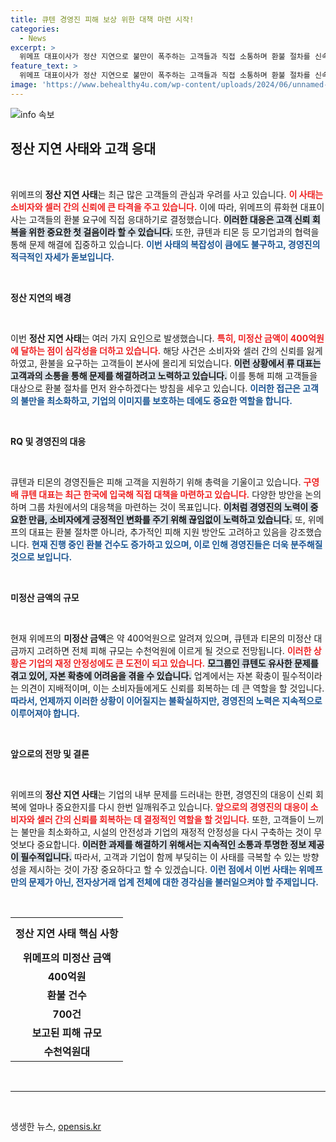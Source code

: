 ```yaml
---
title: 큐텐 경영진 피해 보상 위한 대책 마련 시작!
categories:
  - News
excerpt: >
  위메프 대표이사가 정산 지연으로 불만이 폭주하는 고객들과 직접 소통하며 환불 절차를 신속 처리하겠다고 발표했습니다. 피해 규모가 수천억 원에 달하는 가운데, 큐텐·티몬과의 협력을 통해 해결책을 모색 중입니다.
feature_text: >
  위메프 대표이사가 정산 지연으로 불만이 폭주하는 고객들과 직접 소통하며 환불 절차를 신속 처리하겠다고 발표했습니다. 피해 규모가 수천억 원에 달하는 가운데, 큐텐·티몬과의 협력을 통해 해결책을 모색 중입니다.
image: 'https://www.behealthy4u.com/wp-content/uploads/2024/06/unnamed-file.png'
---
```


<p><img src="https://www.behealthy4u.com/wp-content/uploads/2024/06/unnamed-file.png" alt="info 속보" /></p>

<h2 data-ke-size="size26">정산 지연 사태와 고객 응대</h2>

<p data-ke-size="size16">&nbsp;</p>

<p>위메프의 <b>정산 지연 사태</b>는 최근 많은 고객들의 관심과 우려를 사고 있습니다. <b><span style="color: #ee2323;">이 사태는 소비자와 셀러 간의 신뢰에 큰 타격을 주고 있습니다.</span></b> 이에 따라, 위메프의 류화현 대표이사는 고객들의 환불 요구에 직접 응대하기로 결정했습니다. <b><span style="background-color: #21538527;">이러한 대응은 고객 신뢰 회복을 위한 중요한 첫 걸음이라 할 수 있습니다.</span></b> 또한, 큐텐과 티몬 등 모기업과의 협력을 통해 문제 해결에 집중하고 있습니다. <b><span style="color: #1a5490;">이번 사태의 복잡성이 큼에도 불구하고, 경영진의 적극적인 자세가 돋보입니다.</span></b></p>

<p data-ke-size="size16">&nbsp;</p>

<p><b>정산 지연의 배경</b></p>

<p data-ke-size="size16">&nbsp;</p>

<p>이번 <b>정산 지연 사태</b>는 여러 가지 요인으로 발생했습니다. <b><span style="color: #ee2323;">특히, 미정산 금액이 400억원에 달하는 점이 심각성을 더하고 있습니다.</span></b> 해당 사건은 소비자와 셀러 간의 신뢰를 잃게 하였고, 환불을 요구하는 고객들이 본사에 몰리게 되었습니다. <b><span style="background-color: #21538527;">이런 상황에서 류 대표는 고객과의 소통을 통해 문제를 해결하려고 노력하고 있습니다.</span></b> 이를 통해 피해 고객들을 대상으로 환불 절차를 먼저 완수하겠다는 방침을 세우고 있습니다. <b><span style="color: #1a5490;">이러한 접근은 고객의 불만을 최소화하고, 기업의 이미지를 보호하는 데에도 중요한 역할을 합니다.</span></b></p>

<p data-ke-size="size16">&nbsp;</p>

<p><b>RQ 및 경영진의 대응</b></p>

<p data-ke-size="size16">&nbsp;</p>

<p>큐텐과 티몬의 경영진들은 피해 고객을 지원하기 위해 총력을 기울이고 있습니다. <b><span style="color: #ee2323;">구영배 큐텐 대표는 최근 한국에 입국해 직접 대책을 마련하고 있습니다.</span></b> 다양한 방안을 논의하며 그룹 차원에서의 대응책을 마련하는 것이 목표입니다. <b><span style="background-color: #21538527;">이처럼 경영진의 노력이 중요한 만큼, 소비자에게 긍정적인 변화를 주기 위해 끊임없이 노력하고 있습니다.</span></b> 또, 위메프의 대표는 환불 절차뿐 아니라, 추가적인 피해 지원 방안도 고려하고 있음을 강조했습니다. <b><span style="color: #1a5490;">현재 진행 중인 환불 건수도 증가하고 있으며, 이로 인해 경영진들은 더욱 분주해질 것으로 보입니다.</span></b></p>

<p data-ke-size="size16">&nbsp;</p>

<p><b>미정산 금액의 규모</b></p>

<p data-ke-size="size16">&nbsp;</p>

<p>현재 위메프의 <b>미정산 금액</b>은 약 400억원으로 알려져 있으며, 큐텐과 티몬의 미정산 대금까지 고려하면 전체 피해 규모는 수천억원에 이르게 될 것으로 전망됩니다. <b><span style="color: #ee2323;">이러한 상황은 기업의 재정 안정성에도 큰 도전이 되고 있습니다.</span></b> <b><span style="background-color: #21538527;">모그룹인 큐텐도 유사한 문제를 겪고 있어, 자본 확충에 어려움을 겪을 수 있습니다.</span></b> 업계에서는 자본 확충이 필수적이라는 의견이 지배적이며, 이는 소비자들에게도 신뢰를 회복하는 데 큰 역할을 할 것입니다. <b><span style="color: #1a5490;">따라서, 언제까지 이러한 상황이 이어질지는 불확실하지만, 경영진의 노력은 지속적으로 이루어져야 합니다.</span></b></p>

<p data-ke-size="size16">&nbsp;</p>

<p><b>앞으로의 전망 및 결론</b></p>

<p data-ke-size="size16">&nbsp;</p>

<p>위메프의 <b>정산 지연 사태</b>는 기업의 내부 문제를 드러내는 한편, 경영진의 대응이 신뢰 회복에 얼마나 중요한지를 다시 한번 일깨워주고 있습니다. <b><span style="color: #ee2323;">앞으로의 경영진의 대응이 소비자와 셀러 간의 신뢰를 회복하는 데 결정적인 역할을 할 것입니다.</span></b> 또한, 고객들이 느끼는 불만을 최소화하고, 시설의 안전성과 기업의 재정적 안정성을 다시 구축하는 것이 무엇보다 중요합니다. <b><span style="background-color: #21538527;">이러한 과제를 해결하기 위해서는 지속적인 소통과 투명한 정보 제공이 필수적입니다.</span></b> 따라서, 고객과 기업이 함께 부딪히는 이 사태를 극복할 수 있는 방향성을 제시하는 것이 가장 중요하다고 할 수 있겠습니다. <b><span style="color: #1a5490;">이런 점에서 이번 사태는 위메프만의 문제가 아닌, 전자상거래 업계 전체에 대한 경각심을 불러일으켜야 할 주제입니다.</span></b></p>

<p data-ke-size="size16">&nbsp;</p>

<table style="width: 100%; border-collapse: collapse;">
    <tr>
        <th style="text-align: center; height: 50px;"><b>정산 지연 사태 핵심 사항</b></th>
    </tr>
    <tr>
        <td style="text-align: center; height: 17px;"><b>위메프의 미정산 금액</b></td>
    </tr>
    <tr>
        <td style="text-align: center; height: 17px;"><b>400억원</b></td>
    </tr>
    <tr>
        <td style="text-align: center; height: 17px;"><b>환불 건수</b></td>
    </tr>
    <tr>
        <td style="text-align: center; height: 17px;"><b>700건</b></td>
    </tr>
    <tr>
        <td style="text-align: center; height: 17px;"><b>보고된 피해 규모</b></td>
    </tr>
    <tr>
        <td style="text-align: center; height: 17px;"><b>수천억원대</b></td>
    </tr>
</table>

<p data-ke-size="size16">&nbsp;</p>

<hr>

<p data-ke-size="size16">&nbsp;</p>
생생한 뉴스, <a href="https://opensis.kr" rel="dofollow">opensis.kr</a>


